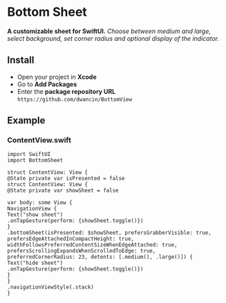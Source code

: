 # Bottom Sheet
**A customizable sheet for SwiftUI.** 
*Choose between medium and large, select background, set corner radius and optional display of the indicator.*

## Install
- Open your project in **Xcode**
- Go to **Add Packages**
- Enter the **package repository URL** 
`https://github.com/dwancin/BottomView`




## Example

### ContentView.swift
```` 
import SwiftUI
import BottomSheet

struct ContentView: View {
@State private var isPresented = false 
struct ContentView: View {
@State private var showSheet = false

var body: some View {
NavigationView {
Text("show sheet")
.onTapGesture(perform: {showSheet.toggle()}) 
}
.bottomSheet(isPresented: $showSheet, prefersGrabberVisible: true, prefersEdgeAttachedInCompactHeight: true, widthFollowsPreferredContentSizeWhenEdgeAttached: true, prefersScrollingExpandsWhenScrolledToEdge: true, preferredCornerRadius: 23, detents: [.medium(), .large()]) {
Text("hide sheet")
.onTapGesture(perform: {showSheet.toggle()})
}
}
.navigationViewStyle(.stack)
}
```` 
